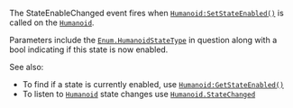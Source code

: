 The StateEnableChanged event fires when [`Humanoid:SetStateEnabled()`](https://create.roblox.com/docs/reference/engine/classes/Humanoid#SetStateEnabled)
is called on the [`Humanoid`](https://create.roblox.com/docs/reference/engine/classes/Humanoid).

Parameters include the [`Enum.HumanoidStateType`](https://create.roblox.com/docs/reference/engine/enums/HumanoidStateType) in question along with a
bool indicating if this state is now enabled.

See also:

- To find if a state is currently enabled, use
[`Humanoid:GetStateEnabled()`](https://create.roblox.com/docs/reference/engine/classes/Humanoid#GetStateEnabled)
- To listen to [`Humanoid`](https://create.roblox.com/docs/reference/engine/classes/Humanoid) state changes use
[`Humanoid.StateChanged`](https://create.roblox.com/docs/reference/engine/classes/Humanoid#StateChanged)